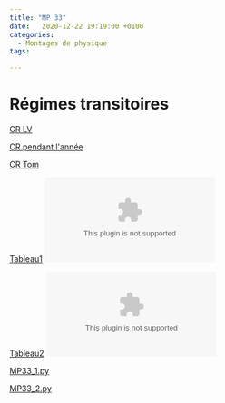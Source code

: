 ```yaml
---
title: "MP 33"
date:   2020-12-22 19:19:00 +0100
categories:
  - Montages de physique
tags:

---
```

# Régimes transitoires

[CR LV](/assets/pdf/MP33.pdf)
<object class="pdf fitvidsignore" data="/assets/pdf/MP33.pdf" type="application/pdf"></object>

[CR pendant l'année](/assets/pdf/MP33_CR.pdf)
<object class="pdf fitvidsignore" data="/assets/pdf/MP33_CR.pdf" type="application/pdf"></object>

[CR Tom](/assets/pdf/MP33_Tom.pdf)
<object class="pdf fitvidsignore" data="/assets/pdf/MP33_Tom.pdf" type="application/pdf"></object>

[Tableau1](/assets/jpeg/MP33_tableau1.jpg)
<object class="pdf fitvidsignore" data="/assets/jpeg/MP33_tableau1.jpg" type="application/jpg"></object>

[Tableau2](/assets/jpeg/MP33_tableau2.jpg)
<object class="pdf fitvidsignore" data="/assets/jpeg/MP33_tableau2.jpg" type="application/jpg"></object>

<a href="/assets/python/MP33_1.py" download>MP33_1.py</a> 

<a href="/assets/python/MP33_2.py" download>MP33_2.py</a>

